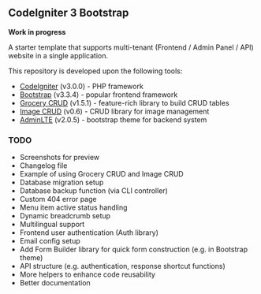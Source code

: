 ## CodeIgniter 3 Bootstrap 

**Work in progress**

A starter template that supports multi-tenant (Frontend / Admin Panel / API) website in a single application.

This repository is developed upon the following tools: 
* [CodeIgniter](http://www.codeigniter.com/) (v3.0.0) - PHP framework
* [Bootstrap](http://getbootstrap.com/) (v3.3.4) - popular frontend framework
* [Grocery CRUD](http://www.grocerycrud.com/) (v1.5.1) - feature-rich library to build CRUD tables
* [Image CRUD](http://www.grocerycrud.com/image-crud) (v0.6) - CRUD library for image management
* [AdminLTE](https://github.com/almasaeed2010/AdminLTE) (v2.0.5) - bootstrap theme for backend system


### TODO

* Screenshots for preview
* Changelog file
* Example of using Grocery CRUD and Image CRUD
* Database migration setup
* Database backup function (via CLI controller)
* Custom 404 error page
* Menu item active status handling
* Dynamic breadcrumb setup
* Multilingual support
* Frontend user authentication (Auth library)
* Email config setup
* Add Form Builder library for quick form construction (e.g. in Bootstrap theme)
* API structure (e.g. authentication, response shortcut functions)
* More helpers to enhance code reusability
* Better documentation
